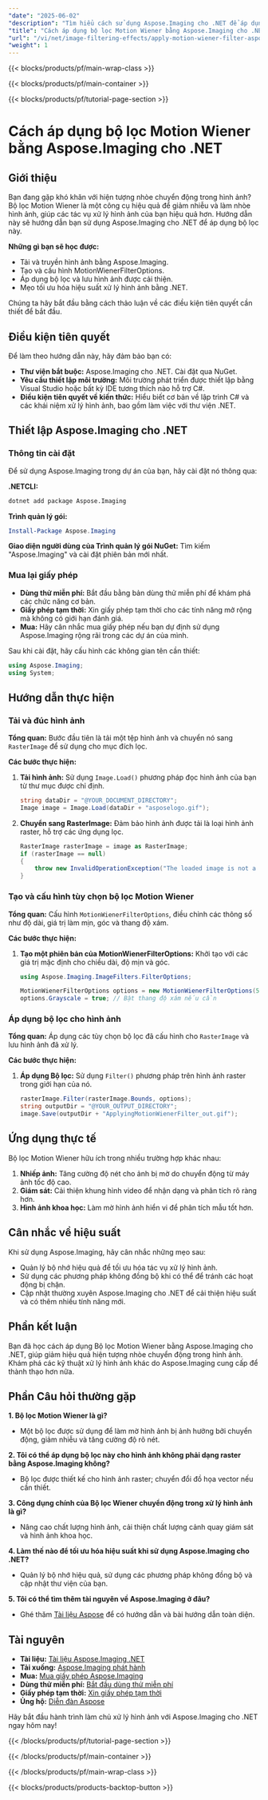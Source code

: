 ```yaml
---
"date": "2025-06-02"
"description": "Tìm hiểu cách sử dụng Aspose.Imaging cho .NET để áp dụng Bộ lọc Motion Wiener, giảm độ mờ chuyển động và tăng cường độ rõ nét của hình ảnh. Làm theo hướng dẫn từng bước này."
"title": "Cách áp dụng bộ lọc Motion Wiener bằng Aspose.Imaging cho .NET"
"url": "/vi/net/image-filtering-effects/apply-motion-wiener-filter-aspose-imaging-net/"
"weight": 1
---
```


{{< blocks/products/pf/main-wrap-class >}}

{{< blocks/products/pf/main-container >}}

{{< blocks/products/pf/tutorial-page-section >}}
# Cách áp dụng bộ lọc Motion Wiener bằng Aspose.Imaging cho .NET

## Giới thiệu

Bạn đang gặp khó khăn với hiện tượng nhòe chuyển động trong hình ảnh? Bộ lọc Motion Wiener là một công cụ hiệu quả để giảm nhiễu và làm nhòe hình ảnh, giúp các tác vụ xử lý hình ảnh của bạn hiệu quả hơn. Hướng dẫn này sẽ hướng dẫn bạn sử dụng Aspose.Imaging cho .NET để áp dụng bộ lọc này.

**Những gì bạn sẽ học được:**
- Tải và truyền hình ảnh bằng Aspose.Imaging.
- Tạo và cấu hình MotionWienerFilterOptions.
- Áp dụng bộ lọc và lưu hình ảnh được cải thiện.
- Mẹo tối ưu hóa hiệu suất xử lý hình ảnh bằng .NET.

Chúng ta hãy bắt đầu bằng cách thảo luận về các điều kiện tiên quyết cần thiết để bắt đầu.

## Điều kiện tiên quyết

Để làm theo hướng dẫn này, hãy đảm bảo bạn có:

- **Thư viện bắt buộc:** Aspose.Imaging cho .NET. Cài đặt qua NuGet.
- **Yêu cầu thiết lập môi trường:** Môi trường phát triển được thiết lập bằng Visual Studio hoặc bất kỳ IDE tương thích nào hỗ trợ C#.
- **Điều kiện tiên quyết về kiến thức:** Hiểu biết cơ bản về lập trình C# và các khái niệm xử lý hình ảnh, bao gồm làm việc với thư viện .NET.

## Thiết lập Aspose.Imaging cho .NET

### Thông tin cài đặt
Để sử dụng Aspose.Imaging trong dự án của bạn, hãy cài đặt nó thông qua:

**.NETCLI:**
```bash
dotnet add package Aspose.Imaging
```

**Trình quản lý gói:**
```powershell
Install-Package Aspose.Imaging
```

**Giao diện người dùng của Trình quản lý gói NuGet:** Tìm kiếm "Aspose.Imaging" và cài đặt phiên bản mới nhất.

### Mua lại giấy phép
- **Dùng thử miễn phí:** Bắt đầu bằng bản dùng thử miễn phí để khám phá các chức năng cơ bản.
- **Giấy phép tạm thời:** Xin giấy phép tạm thời cho các tính năng mở rộng mà không có giới hạn đánh giá.
- **Mua:** Hãy cân nhắc mua giấy phép nếu bạn dự định sử dụng Aspose.Imaging rộng rãi trong các dự án của mình.

Sau khi cài đặt, hãy cấu hình các không gian tên cần thiết:

```csharp
using Aspose.Imaging;
using System;
```

## Hướng dẫn thực hiện

### Tải và đúc hình ảnh

**Tổng quan:**
Bước đầu tiên là tải một tệp hình ảnh và chuyển nó sang `RasterImage` để sử dụng cho mục đích lọc.

**Các bước thực hiện:**
1. **Tải hình ảnh:** Sử dụng `Image.Load()` phương pháp đọc hình ảnh của bạn từ thư mục được chỉ định.
   ```csharp
   string dataDir = "@YOUR_DOCUMENT_DIRECTORY";
   Image image = Image.Load(dataDir + "asposelogo.gif");
   ```
2. **Chuyển sang RasterImage:** Đảm bảo hình ảnh được tải là loại hình ảnh raster, hỗ trợ các ứng dụng lọc.
   ```csharp
   RasterImage rasterImage = image as RasterImage;
   if (rasterImage == null)
   {
       throw new InvalidOperationException("The loaded image is not a raster image.");
   }
   ```

### Tạo và cấu hình tùy chọn bộ lọc Motion Wiener

**Tổng quan:**
Cấu hình `MotionWienerFilterOptions`, điều chỉnh các thông số như độ dài, giá trị làm mịn, góc và thang độ xám.

**Các bước thực hiện:**
1. **Tạo một phiên bản của MotionWienerFilterOptions:** Khởi tạo với các giá trị mặc định cho chiều dài, độ mịn và góc.
   ```csharp
   using Aspose.Imaging.ImageFilters.FilterOptions;

   MotionWienerFilterOptions options = new MotionWienerFilterOptions(50, 9, 90);
   options.Grayscale = true; // Bật thang độ xám nếu cần
   ```

### Áp dụng bộ lọc cho hình ảnh

**Tổng quan:**
Áp dụng các tùy chọn bộ lọc đã cấu hình cho `RasterImage` và lưu hình ảnh đã xử lý.

**Các bước thực hiện:**
1. **Áp dụng Bộ lọc:** Sử dụng `Filter()` phương pháp trên hình ảnh raster trong giới hạn của nó.
   ```csharp
   rasterImage.Filter(rasterImage.Bounds, options);
   string outputDir = "@YOUR_OUTPUT_DIRECTORY";
   image.Save(outputDir + "ApplyingMotionWienerFilter_out.gif");
   ```

## Ứng dụng thực tế

Bộ lọc Motion Wiener hữu ích trong nhiều trường hợp khác nhau:
1. **Nhiếp ảnh:** Tăng cường độ nét cho ảnh bị mờ do chuyển động từ máy ảnh tốc độ cao.
2. **Giám sát:** Cải thiện khung hình video để nhận dạng và phân tích rõ ràng hơn.
3. **Hình ảnh khoa học:** Làm mờ hình ảnh hiển vi để phân tích mẫu tốt hơn.

## Cân nhắc về hiệu suất

Khi sử dụng Aspose.Imaging, hãy cân nhắc những mẹo sau:
- Quản lý bộ nhớ hiệu quả để tối ưu hóa tác vụ xử lý hình ảnh.
- Sử dụng các phương pháp không đồng bộ khi có thể để tránh các hoạt động bị chặn.
- Cập nhật thường xuyên Aspose.Imaging cho .NET để cải thiện hiệu suất và có thêm nhiều tính năng mới.

## Phần kết luận

Bạn đã học cách áp dụng Bộ lọc Motion Wiener bằng Aspose.Imaging cho .NET, giúp giảm hiệu quả hiện tượng nhòe chuyển động trong hình ảnh. Khám phá các kỹ thuật xử lý hình ảnh khác do Aspose.Imaging cung cấp để thành thạo hơn nữa.

## Phần Câu hỏi thường gặp

**1. Bộ lọc Motion Wiener là gì?**
   - Một bộ lọc được sử dụng để làm mờ hình ảnh bị ảnh hưởng bởi chuyển động, giảm nhiễu và tăng cường độ rõ nét.
   
**2. Tôi có thể áp dụng bộ lọc này cho hình ảnh không phải dạng raster bằng Aspose.Imaging không?**
   - Bộ lọc được thiết kế cho hình ảnh raster; chuyển đổi đồ họa vector nếu cần thiết.

**3. Công dụng chính của Bộ lọc Wiener chuyển động trong xử lý hình ảnh là gì?**
   - Nâng cao chất lượng hình ảnh, cải thiện chất lượng cảnh quay giám sát và hình ảnh khoa học.
   
**4. Làm thế nào để tối ưu hóa hiệu suất khi sử dụng Aspose.Imaging cho .NET?**
   - Quản lý bộ nhớ hiệu quả, sử dụng các phương pháp không đồng bộ và cập nhật thư viện của bạn.

**5. Tôi có thể tìm thêm tài nguyên về Aspose.Imaging ở đâu?**
   - Ghé thăm [Tài liệu Aspose](https://reference.aspose.com/imaging/net/) để có hướng dẫn và bài hướng dẫn toàn diện.

## Tài nguyên
- **Tài liệu:** [Tài liệu Aspose.Imaging .NET](https://reference.aspose.com/imaging/net/)
- **Tải xuống:** [Aspose.Imaging phát hành](https://releases.aspose.com/imaging/net/)
- **Mua:** [Mua giấy phép Aspose.Imaging](https://purchase.aspose.com/buy)
- **Dùng thử miễn phí:** [Bắt đầu dùng thử miễn phí](https://releases.aspose.com/imaging/net/)
- **Giấy phép tạm thời:** [Xin giấy phép tạm thời](https://purchase.aspose.com/temporary-license/)
- **Ủng hộ:** [Diễn đàn Aspose](https://forum.aspose.com/c/imaging/10)

Hãy bắt đầu hành trình làm chủ xử lý hình ảnh với Aspose.Imaging cho .NET ngay hôm nay!

{{< /blocks/products/pf/tutorial-page-section >}}

{{< /blocks/products/pf/main-container >}}

{{< /blocks/products/pf/main-wrap-class >}}

{{< blocks/products/products-backtop-button >}}